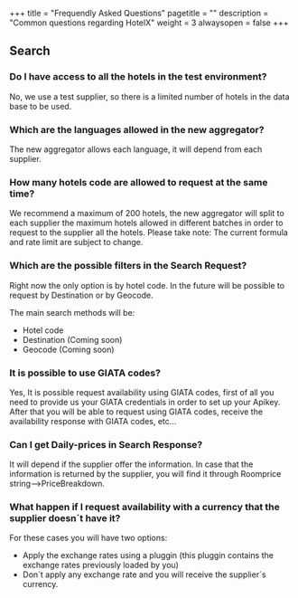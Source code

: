 +++
title = "Frequendly Asked Questions"
pagetitle = ""
description = "Common questions regarding HotelX"
weight = 3
alwaysopen = false
+++

## Search

### Do I have access to all the hotels in the test environment?
No, we use a test supplier, so there is a limited number of hotels in the data base to be used.

### Which are the languages allowed in the new aggregator?
The new aggregator allows each language, it will depend from each supplier.

### How many hotels code are allowed to request at the same time?
We recommend a maximum of 200 hotels, the new aggregator will split to each supplier the maximum hotels allowed in different batches in order to request to the supplier all the hotels. Please take note: The current formula and rate limit are subject to change.

### Which are the possible filters in the Search Request? 
Right now the only option is by hotel code. In the future will be possible to request by Destination or by Geocode.

The main search methods will be:
- Hotel code
- Destination (Coming soon)
- Geocode (Coming soon)

### It is possible to use GIATA codes? 
Yes, It is possible request availability  using GIATA codes, first of all you need to provide us your GIATA credentials in order to set up your Apikey. After that you will be able to request using GIATA codes, receive the availability response with GIATA codes, etc…

### Can I get Daily-prices in Search Response?
It will depend if the supplier offer the information. In case that the information is returned by the supplier, you will find it through Roomprice string-->PriceBreakdown.
 
### What happen if I request availability with a currency that the supplier doesn´t have it?
For these cases you will have two options:
- Apply the exchange rates using a pluggin (this pluggin contains the exchange rates previously loaded by you)
- Don´t apply any exchange rate and you will receive the supplier´s currency.



